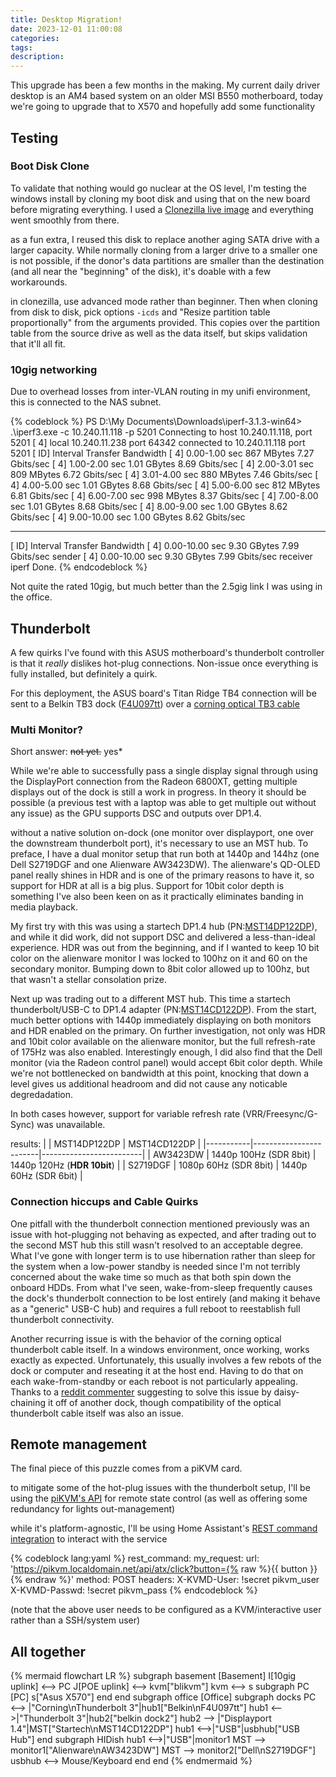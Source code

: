 ```yaml
---
title: Desktop Migration!
date: 2023-12-01 11:00:08
categories:
tags:
description:
---
```


This upgrade has been a few months in the making.  My current daily driver desktop is an AM4 based system on an older MSI B550 motherboard, today we're going to upgrade that to X570 and hopefully add some functionality

<!-- more -->



## Testing

### Boot Disk Clone

To validate that nothing would go nuclear at the OS level, I'm testing the windows install by cloning my boot disk and using that on the new board before migrating everything.  I used a [Clonezilla live image](https://clonezilla.org/fine-print-live-doc.php?path=clonezilla-live/doc/03_Disk_to_disk_clone) and everything went smoothly from there.

as a fun extra, I reused this disk to replace another aging SATA drive with a larger capacity.  While normally cloning from a larger drive to a smaller one is not possible, if the donor's data partitions are smaller than the destination (and all near the "beginning" of the disk), it's doable with a few workarounds.

in clonezilla, use advanced mode rather than beginner.  Then when cloning from disk to disk, pick options `-icds` and "Resize partition table proportionally" from the arguments provided.
This copies over the partition table from the source drive as well as the data itself, but skips validation that it'll all fit.

### 10gig networking

Due to overhead losses from inter-VLAN routing in my unifi environment, this is connected to the NAS subnet.

{% codeblock %}
PS D:\My Documents\Downloads\iperf-3.1.3-win64> .\iperf3.exe -c 10.240.11.118 -p 5201
Connecting to host 10.240.11.118, port 5201
[  4] local 10.240.11.238 port 64342 connected to 10.240.11.118 port 5201
[ ID] Interval           Transfer     Bandwidth
[  4]   0.00-1.00   sec   867 MBytes  7.27 Gbits/sec
[  4]   1.00-2.00   sec  1.01 GBytes  8.69 Gbits/sec
[  4]   2.00-3.01   sec   809 MBytes  6.72 Gbits/sec
[  4]   3.01-4.00   sec   880 MBytes  7.46 Gbits/sec
[  4]   4.00-5.00   sec  1.01 GBytes  8.68 Gbits/sec
[  4]   5.00-6.00   sec   812 MBytes  6.81 Gbits/sec
[  4]   6.00-7.00   sec   998 MBytes  8.37 Gbits/sec
[  4]   7.00-8.00   sec  1.01 GBytes  8.68 Gbits/sec
[  4]   8.00-9.00   sec  1.00 GBytes  8.62 Gbits/sec
[  4]   9.00-10.00  sec  1.00 GBytes  8.62 Gbits/sec
- - - - - - - - - - - - - - - - - - - - - - - - -
[ ID] Interval           Transfer     Bandwidth
[  4]   0.00-10.00  sec  9.30 GBytes  7.99 Gbits/sec                  sender
[  4]   0.00-10.00  sec  9.30 GBytes  7.99 Gbits/sec                  receiver
iperf Done. 
{% endcodeblock %}

Not quite the rated 10gig, but much better than the 2.5gig link I was using in the office.

## **Thunderbolt**

A few quirks I've found with this ASUS motherboard's thunderbolt controller is that it _really_ dislikes hot-plug connections.  Non-issue once everything is fully installed, but definitely a quirk.

For this deployment, the ASUS board's Titan Ridge TB4 connection will be sent to a Belkin TB3 dock ([F4U097tt](https://www.belkin.com/thunderbolt-3-dock-pro/F4U097tt.html)) over a [corning optical TB3 cable](https://www.corning.com/oem-solutions/worldwide/en/home/products-solutions/active-optical-cables/thunderbolt-optical-cables.html)

### Multi Monitor?

Short answer: ~~not yet.~~ yes*

While we're able to successfully pass a single display signal through using the DisplayPort connection from the Radeon 6800XT, getting multiple displays out of the dock is still a work in progress.  In theory it should be possible (a previous test with a laptop was able to get multiple out without any issue) as the GPU supports DSC and outputs over DP1.4.

without a native solution on-dock (one monitor over displayport, one over the downstream thunderbolt port), it's necessary to use an MST hub.  To preface, I have a dual monitor setup that run both at 1440p and 144hz (one Dell S2719DGF and one Alienware AW3423DW).  The alienware's QD-OLED panel really shines in HDR and is one of the primary reasons to have it, so support for HDR at all is a big plus.  Support for 10bit color depth is something I've also been keen on as it practically eliminates banding in media playback.

My first try with this was using a startech DP1.4 hub (PN:[MST14DP122DP](https://www.startech.com/en-us/display-video-adapters/mst14dp122dp)), and while it did work, did not support DSC and delivered a less-than-ideal experience. HDR was out from the beginning, and if I wanted to keep 10 bit color on the alienware monitor I was locked to 100hz on it and 60 on the secondary monitor.  Bumping down to 8bit color allowed up to 100hz, but that wasn't a stellar consolation prize.

Next up was trading out to a different MST hub.  This time a startech thunderbolt/USB-C to DP1.4 adapter (PN:[MST14CD122DP](https://www.startech.com/en-us/display-video-adapters/mst14cd122dp)).  From the start, much better options with 1440p immediately displaying on both monitors and HDR enabled on the primary.  On further investigation, not only was HDR and 10bit color available on the alienware monitor, but the full refresh-rate of 175Hz was also enabled.  Interestingly enough, I did also find that the Dell monitor (via the Radeon control panel) would accept 6bit color depth.  While we're not bottlenecked on bandwidth at this point, knocking that down a level gives us additional headroom and did not cause any noticable degredadation.

In both cases however, support for variable refresh rate (VRR/Freesync/G-Sync) was unavailable.

results:
|           | MST14DP122DP           | MST14CD122DP            |
|-----------|------------------------|-------------------------|
| AW3423DW  | 1440p 100Hz (SDR 8bit) | 1440p 120Hz (**HDR 10bit**) |
| S2719DGF  | 1080p 60Hz (SDR 8bit)  | 1440p 60Hz (SDR 6bit)   |

### Connection hiccups and Cable Quirks

One pitfall with the thunderbolt connection mentioned previously was an issue with hot-plugging not behaving as expected, and after trading out to the second MST hub this still wasn't resolved to an acceptable degree.  What I've gone with longer term is to use hibernation rather than sleep for the system when a low-power standby is needed since I'm not terribly concerned about the wake time so much as that both spin down the onboard HDDs.  From what I've seen, wake-from-sleep frequently causes the dock's thunderbolt connection to be lost entirely (and making it behave as a "generic" USB-C hub) and requires a full reboot to reestablish full thunderbolt connectivity.

Another recurring issue is with the behavior of the corning optical thunderbolt cable itself.  In a windows environment, once working, works exactly as expected.  Unfortunately, this usually involves a few rebots of the dock or computer and reseating it at the host end.  Having to do that on each wake-from-standby or each reboot is not particularly appealing.  Thanks to a [reddit commenter](https://www.reddit.com/r/Thunderbolt/comments/kvuxi3/comment/h2394rb/) suggesting to solve this issue by daisy-chaining it off of another dock, though compatibility of the optical thunderbolt cable itself was also an issue.

## Remote management

The final piece of this puzzle comes from a piKVM card.

to mitigate some of the hot-plug issues with the thunderbolt setup, I'll be using the [piKVM's API](https://docs.pikvm.org/api/) for remote state control (as well as offering some redundancy for lights out-management)

while it's platform-agnostic, I'll be using Home Assistant's [REST command integration](https://www.home-assistant.io/integrations/rest_command/) to interact with the service

{% codeblock lang:yaml %}
rest_command:
  my_request:
    url: 'https://pikvm.localdomain.net/api/atx/click?button={% raw %}{{ button }}{% endraw %}'
    method: POST
    headers:
      X-KVMD-User: !secret pikvm_user
      X-KVMD-Passwd: !secret pikvm_pass
{% endcodeblock %}

(note that the above user needs to be configured as a KVM/interactive user rather than a SSH/system user)

## All together

{% mermaid flowchart LR %}
    subgraph basement [Basement]
        I[10gig uplink] <--> PC
        J[POE uplink] <--> kvm["blikvm"]
        kvm <--> s
        subgraph PC [PC]
            s["Asus X570"]
        end
    end
    subgraph office [Office]
        subgraph docks
            PC <--> |"Corning\nThunderbolt 3"|hub1["Belkin\nF4U097tt"]
            hub1 <-->|"Thunderbolt 3"|hub2["belkin dock2"]
            hub2 --> |"Displayport 1.4"|MST["Startech\nMST14CD122DP"]
            hub1 <-->|"USB"|usbhub["USB Hub"]
        end
        subgraph HIDish
            hub1 <-->|"USB"|monitor1
            MST --> monitor1["Alienware\nAW3423DW"]
            MST --> monitor2["Dell\nS2719DGF"]
            usbhub <--> Mouse/Keyboard
        end
    end
{% endmermaid %}